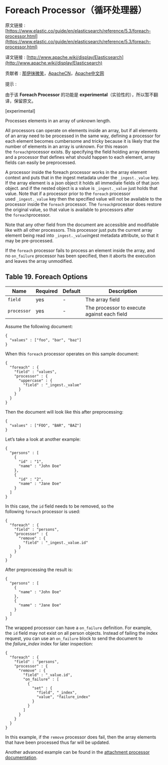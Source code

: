 # Foreach Processor（循环处理器）

原文链接 : [https://www.elastic.co/guide/en/elasticsearch/reference/5.3/foreach-processor.html](https://www.elastic.co/guide/en/elasticsearch/reference/5.3/foreach-processor.html)

译文链接 : [http://www.apache.wiki/display/Elasticsearch](http://www.apache.wiki/display/Elasticsearch)

贡献者 : [那伊抹微笑](/display/~wangyangting)，[ApacheCN](/display/~apachecn)，[Apache中文网](/display/~apachechina)

提示 :

由于该 **Foreach Processor** 的功能是 **experimental**（实验性的），所以暂不翻译，保留原文。

[experimental]

Processes elements in an array of unknown length.

All processors can operate on elements inside an array, but if all elements of an array need to be processed in the same way, defining a processor for each element becomes cumbersome and tricky because it is likely that the number of elements in an array is unknown. For this reason the `foreach`processor exists. By specifying the field holding array elements and a processor that defines what should happen to each element, array fields can easily be preprocessed.

A processor inside the foreach processor works in the array element context and puts that in the ingest metadata under the `_ingest._value` key. If the array element is a json object it holds all immediate fields of that json object. and if the nested object is a value is `_ingest._value` just holds that value. Note that if a processor prior to the `foreach` processor used `_ingest._value` key then the specified value will not be available to the processor inside the `foreach` processor. The `foreach`processor does restore the original value, so that value is available to processors after the `foreach`processor.

Note that any other field from the document are accessible and modifiable like with all other processors. This processor just puts the current array element being read into `_ingest._value`ingest metadata attribute, so that it may be pre-processed.

If the `foreach` processor fails to process an element inside the array, and no `on_failure` processor has been specified, then it aborts the execution and leaves the array unmodified.

## Table 19. Foreach Options

| Name | Required | Default | Description |
| --- | --- | --- | --- |
| `field` | yes | - | The array field |
| `processor` | yes | - | The processor to execute against each field |

Assume the following document:

```
{
  "values" : ["foo", "bar", "baz"]
}
```

When this `foreach` processor operates on this sample document:

```
{
  "foreach" : {
    "field" : "values",
    "processor" : {
      "uppercase" : {
        "field" : "_ingest._value"
      }
    }
  }
}
```

Then the document will look like this after preprocessing:

```
{
  "values" : ["FOO", "BAR", "BAZ"]
}
```

Let’s take a look at another example:

```
{
  "persons" : [
    {
      "id" : "1",
      "name" : "John Doe"
    },
    {
      "id" : "2",
      "name" : "Jane Doe"
    }
  ]
}
```

In this case, the `id` field needs to be removed, so the following `foreach` processor is used:

```
{
  "foreach" : {
    "field" : "persons",
    "processor" : {
      "remove" : {
        "field" : "_ingest._value.id"
      }
    }
  }
}
```

After preprocessing the result is:

```
{
  "persons" : [
    {
      "name" : "John Doe"
    },
    {
      "name" : "Jane Doe"
    }
  ]
}
```

The wrapped processor can have a `on_failure` definition. For example, the `id` field may not exist on all person objects. Instead of failing the index request, you can use an `on_failure` block to send the document to the _failure_index_ index for later inspection:

```
{
  "foreach" : {
    "field" : "persons",
    "processor" : {
      "remove" : {
        "field" : "_value.id",
        "on_failure" : [
          {
            "set" : {
              "field", "_index",
              "value", "failure_index"
            }
          }
        ]
      }
    }
  }
}
```

In this example, if the `remove` processor does fail, then the array elements that have been processed thus far will be updated.

Another advanced example can be found in the [attachment processor documentation](https://www.elastic.co/guide/en/elasticsearch/plugins/5.3/ingest-attachment-with-arrays.html).